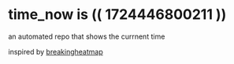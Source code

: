 # time_now is (( 1724446800211 ))

an automated repo that shows the currnent time

inspired by [breakingheatmap](https://github.com/breakingheatmap/breakingheatmap)